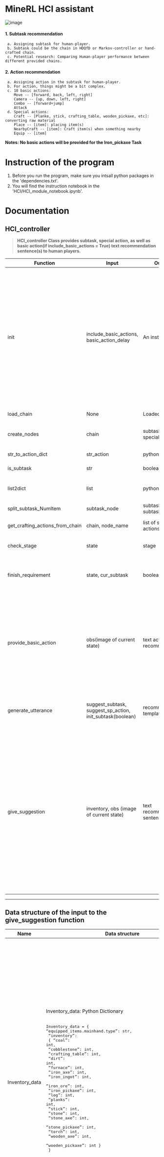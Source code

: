 #  **MineRL HCI assistant**
![image](https://user-images.githubusercontent.com/79228128/140317038-be80fe22-aa5b-47c5-8b64-ea035c2cea71.png)
#### 1. Subtask recommendation
     a. Assigning subtask for human-player.
     b. Subtask could be the chain in HDQfD or Markov-controller or hand-crafted chain.
     c. Potential research: Comparing Human-player performance between different provided chains.
#### 2. Action recommendation
     a. Assigning action in the subtask for human-player.
     b. For action, things might be a bit complex.
     c. 10 basic actions: 
        Move -- [forward, back, left, right]  
        Camera -- [up, down, left, right] 
        Combo -- [forward+jump] 
        Attack 
     d. Special actions:
        Craft -- [Planke, stick, crafting_table, wooden_pickaxe, etc]: converting raw material
        Place -- [item]: placing item(s)
        NearbyCraft -- [item]: Craft item(s) when something nearby
        Equip -- [item]

**Notes: No basic actions will be provided for the Iron_pickaxe Task**

# **Instruction of the program**
1. Before you run the program, make sure you intsall python packages in the 'dependencies.txt'.
2. You will find the instruction notebook in the 'HCI/HCI_module_notebook.ipynb'.

# **Documentation**
## **HCI_controller**
> **HCI_controller Class provides subtask, special action, as well as basic action(if include_basic_actions = True) text  recommendation sentence(s) to human players.**


|Function|Input|Output|Description
|----|-------|-------|---------------------|
|init|include_basic_actions, basic_action_delay|An instance|Initialization of the class will do certain things once you create a new instance: <br>1. Load the chain, and initialze the subtask_nodes and special_actions lists according to the chain.<br> 2. set stage to 0 (stage will determine which stage we are on, and the HCI_controller will provide recommendation according to the `self.stage`)<br>3. if `include_basic_actions = True`, create an `HCI_basic_agents` instance and set delay ect.|
|load_chain|None|Loaded chain|Function to load MineRL chain under the `./HCI/`.|
|create_nodes|chain|subtasks, special_actions|method to initialize the class: output subtasks,special_actions given a chain|
|str_to_action_dict|str_action|python dict|convert string action to python dictionary.|
|is_subtask|str|boolean value|classify special actions and subtasks.|
|list2dict|list|python dict|Split the subtask_node to name of the subtask and its requirement of number.|
|split_subtask_NumItem|subtask_node|subtask_name, subtask_num|convert list to python dictionary.|
|get_crafting_actions_from_chain|chain, node_name|list of special actions|getting special actions from chain for subtask item.|
|check_stage|state|stage|Function to check which stage we are in according to the state.|
|finish_requirement|state, cur_subtask|boolean value|Function to check whether human player obtained sufficient item of current subtask given state and  current subtask|
|provide_basic_action|obs(image of current state)|text action recommendation|Function to provide basic action text recommendation given obs(image).<br> Notes: 1. This function will only be called if `include_basic_actions = True`.<br> 2. It will call `recommend_action` funtion in **HCI_basic_agents** class to provide basic actions given the subtask is one of the ['log', 'cobblestone'].|
|generate_utterance|suggest_subtask, suggest_sp_action, init_subtask(boolean)|recommendation template.|Function to generate recommendation template given suggest_subtask, suggest_sp_action and init_subtask(boolean).|
|give_suggestion|inventory, obs (image of current state)|text recommendation sentence|Function to assign suggestion to human player given inventory infomation.<br>Notes: In this function, we will <br>1. first check whether the game has been finished yet: `Obtained the IronPickaxe`.<br>2. determine if the current subtask has finished: obtained certain number of item in a subtask.<br>3. provide subtask and special action(s) according to the `self.stage`.<br>4. If `include_basic_actions = True`, call `provide_basic_action` funtion to capture the text action recommendation that MineRL agent gave.|
-----

## **Data structure of the input to the give_suggestion function**
|Name|<div style="width:500px">Data structure</div>|Description
|----|-------|-----|
|Inventory_data|Inventory_data: Python Dictionary<br><br><pre>Inventory_data = { “equipped_items.mainhand.type”: str,<br>                   “inventory”: <br>                          { “coal”: int,<br>                            “cobblestone”: int,<br>                            “crafting_table”: int,<br>                            “dirt”: int,<br>                            “furnace”: int,<br>                            “iron_axe”: int,<br>                            “iron_ingot”: int,<br>                            “iron_ore”: int,<br>                            “iron_pickaxe”: int,<br>                            “log”: int,<br>                            “planks”: int,<br>                            “stick”: int,<br>                            “stone”: int,<br>                            “stone_axe”: int,<br>                            “stone_pickaxe”: int,<br>                            “torch”: int,<br>                            “wooden_axe”: int,<br>                            “wooden_pickaxe”: int }<br>                  }|In general, Inventory_data contains the human player’s current inventory information and the mainhand equipped item type. <br><br>For example, the mainhand equipped item type could be any items in the inventory list(keys of inventory), such as coal, cobblestone, etc. To keep consistency, Items not in the inventory list can be considered as ‘others’. And no item in the mainhand will be ‘none’.<br><br>On the other hand, the inventory in the inventory_data is a python sub-dictionary containing 18 different item keys, and their values is python int.
-----
